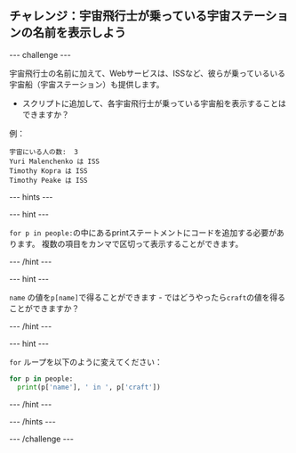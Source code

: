 ## チャレンジ：宇宙飛行士が乗っている宇宙ステーションの名前を表示しよう

\--- challenge \---

宇宙飛行士の名前に加えて、Webサービスは、ISSなど、彼らが乗っているいる宇宙船（宇宙ステーション）も提供します。

+ スクリプトに追加して、各宇宙飛行士が乗っている宇宙船を表示することはできますか？ 

例：

    宇宙にいる人の数:  3
    Yuri Malenchenko は ISS
    Timothy Kopra は ISS
    Timothy Peake は ISS
    

\--- hints \---

\--- hint \---

`for p in people:`の中にあるprintステートメントにコードを追加する必要があります。 複数の項目をカンマで区切って表示することができます。

\--- /hint \---

\--- hint \---

`name` の値を`p[name]`で得ることができます - ではどうやったら`craft`の値を得ることができますか？

\--- /hint \---

\--- hint \---

`for` ループを以下のように変えてください：

```python
for p in people:
  print(p['name'], ' in ', p['craft'])
```

\--- /hint \---

\--- /hints \---

\--- /challenge \---